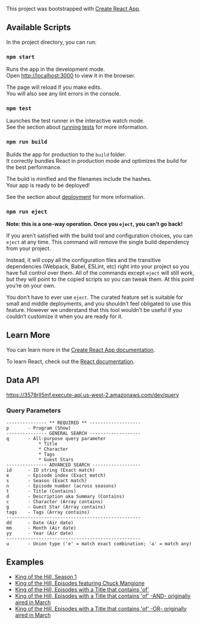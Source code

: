 This project was bootstrapped with [Create React App](https://github.com/facebook/create-react-app).

## Available Scripts

In the project directory, you can run:

### `npm start`

Runs the app in the development mode.<br>
Open [http://localhost:3000](http://localhost:3000) to view it in the browser.

The page will reload if you make edits.<br>
You will also see any lint errors in the console.

### `npm test`

Launches the test runner in the interactive watch mode.<br>
See the section about [running tests](https://facebook.github.io/create-react-app/docs/running-tests) for more information.

### `npm run build`

Builds the app for production to the `build` folder.<br>
It correctly bundles React in production mode and optimizes the build for the best performance.

The build is minified and the filenames include the hashes.<br>
Your app is ready to be deployed!

See the section about [deployment](https://facebook.github.io/create-react-app/docs/deployment) for more information.

### `npm run eject`

**Note: this is a one-way operation. Once you `eject`, you can’t go back!**

If you aren’t satisfied with the build tool and configuration choices, you can `eject` at any time. This command will remove the single build dependency from your project.

Instead, it will copy all the configuration files and the transitive dependencies (Webpack, Babel, ESLint, etc) right into your project so you have full control over them. All of the commands except `eject` will still work, but they will point to the copied scripts so you can tweak them. At this point you’re on your own.

You don’t have to ever use `eject`. The curated feature set is suitable for small and middle deployments, and you shouldn’t feel obligated to use this feature. However we understand that this tool wouldn’t be useful if you couldn’t customize it when you are ready for it.

## Learn More

You can learn more in the [Create React App documentation](https://facebook.github.io/create-react-app/docs/getting-started).

To learn React, check out the [React documentation](https://reactjs.org/).

## Data API

https://3578rll5mf.execute-api.us-west-2.amazonaws.com/dev/query

### Query Parameters
    --------------- ** REQUIRED ** -------------------
    p       - Program (Show)
    --------------- GENERAL SEARCH -------------------
    q       - All-purpose query parameter
                * Title
                * Character
                * Tags
                * Guest Stars
    --------------- ADVANCED SEARCH ------------------
    id      - ID string (Exact match)
    e       - Episode index (Exact match)
    s       - Season (Exact match)
    n       - Episode number (across seasons)
    t       - Title (Contains)
    d       - Description aka Summary (Contains)
    c       - Character (Array contains)
    g       - Guest Star (Array contains)
    tags    - Tags (Array contains)
    --------------------------------------------------
    dd      - Date (Air date)
    mm      - Month (Air date)
    yy      - Year (Air date)
    --------------------------------------------------
    u       - Union type ('e' = match exact combination; 'a' = match any)
    
## Examples

* [King of the Hill, Season 1](https://3578rll5mf.execute-api.us-west-2.amazonaws.com/dev/query?p=koth&s=1)
* [King of the Hill, Episodes featuring Chuck Mangione](https://3578rll5mf.execute-api.us-west-2.amazonaws.com/dev/query?p=koth&g=Chuck%20Mangione)
* [King of the Hill, Episodes with a Title that contains 'of'](https://3578rll5mf.execute-api.us-west-2.amazonaws.com/dev/query?p=koth&t=of)
* [King of the Hill, Episodes with a Title that contains 'of' -AND- originally aired in March](https://3578rll5mf.execute-api.us-west-2.amazonaws.com/dev/query?p=koth&t=of&mm=03)
* [King of the Hill, Episodes with a Title that contains 'of' -OR- originally aired in March](https://3578rll5mf.execute-api.us-west-2.amazonaws.com/dev/query?p=koth&t=of&mm=03&u=a)